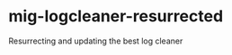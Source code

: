 mig-logcleaner-resurrected
==========================

Resurrecting and updating the best log cleaner
